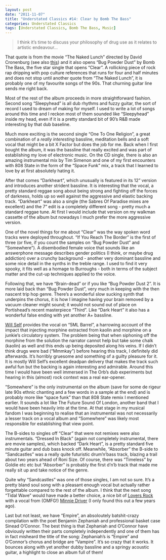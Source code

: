 ```yaml
---
layout: post
date: "2011-11-07"
title: "Understated Classics #14: Clear by Bomb The Bass"
categories: Understated Classics
tags: [Understated Classics, Bomb The Bass, Music]
---
```


> I think it’s time to discuss your philosophy of drug use as it relates to artistic endeavour…

That quote is from the movie “The Naked Lunch” directed by David Cronenburg (see also [this](/crash/)) and it also opens “Bug Powder Dust” by Bomb The Bass, the five star single that opens “Clear”. A rollicking piece of rock rap dripping with pop culture references that runs for four and half minutes and does not stop until another quote from “The Naked Lunch”, it is probably one of my favourite songs of the 90s. That churning guitar line sends me right back.

Most of the rest of the album proceeds in more straightforward fashion. Second song “Sleepyhead” is all dub rhythms and fuzzy guitar, the sort of record I used to dream of making for myself. I used to write a lot of songs around this time and I reckon most of them sounded like “Sleepyhead” inside my head, even if it is a pretty standard bit of 90’s R&B made interesting by that dub baseline.

Much more exciting is the second single “One To One Religion”, a great combination of a _really interesting_ bassline, meditation bells and a soft vocal that might be a bit X Factor but does the job for me. Back when I first bought the album, it was the bassline that really excited and was part of establishing my love of electronic music. On the CD single, there is also an amazing instrumental mix by Tim Simenon and one of my first encounters with 808 State in the form of the “Space Funk” mix, a track that I learned to love by at first absolutely hating it.

After that comes “Darkheart”, which unusually is featured in its 12” version and introduces another strident bassline. It is interesting that the vocal, a pretty standard reggae song about being strong and fighting off the forces of darkness, holds up so well against the aggressive and elastic backing track. “Darkheart” was also a single (the Sabres Of Paradise mixes are excellent) and the 7” edit is a completely different song - pretty much a standard reggae tune. At first I would include that version on my walkman cassette of the album but nowadays I much prefer the more aggressive version.

One of the novel things for me about “Clear” was the way spoken word tracks were deployed throughout. “If You Reach The Border” is the first of three (or five, if you count the samples on “Bug Powder Dust” and “Somewhere”). A disembodied female voice that sounds like an answerphone message describes gender politics (I think, or maybe drug addiction) over a crunchy background - another very dominant bassline and some nice detail in the synths in the treble range. I used to find it very spooky, it fits well as a homage to Burroughs - both in terms of the subject matter and the cut-up techniques applied to the voice.

Following that, we have “Brain-dead” or if you like “Bug Powder Dust 2”. It is more laid back than “Bug Powder Dust”, very much in keeping with the then nascent trip hop genre. There’s a wonderful slow sucking synth that underpins the chorus, it is how I imagine having your brain removed by a vacuum cleaner might sound; it would not sound out of place on Portishead’s recent masterpiece “Third”. Like “Dark Heart” it also has a wonderful false ending with yet another A+ bassline.

[Will Self](http://will-self.com/) provides the vocal on “5ML Barrel”, a harrowing account of the impact that injecting morphine extracted from kaolin and morphine on a junkie’s circulatory system. The problem being that when siphoning off the morphine from the solution the narrator cannot help but take some chalk (kaolin) as well and this ends up being deposited along his veins. If I didn’t think drugs were bad (“Mmmkay”) before hearing this track, I definitely did afterwards. It’s horribly gruesome and something of a guilty pleasure for it. It is mostly Will Self’s excellent deadpan delivery that makes the track such awful fun but the backing is again interesting and admirable. Around this time I would have been well immersed in The Orb’s dub experiments but hearing in this (almost) rock context was a real ear-opener.

“Somewhere” is the only instrumental on the album (save for some de rigeur late 90s ethnic chanting and a few words in a sample at the end) and is probably more like “space funk” than that 808 State remix I mentioned earlier. It sounds a lot like The Future Sound Of London, another band that I would have been heavily into at the time. At that stage in my musical fandom I was beginning to realise that an instrumental was not necessarily a lesser track on a vocal album and “Somewhere” was likely most responsible for establishing that view point.

The B-sides to singles off “Clear” that were not remixes were also instrumentals. “Dressed In Black” (again not completely instrumental, there are movie samples), which backed “Dark Heart”, is a pretty standard five minute guitar and dub bass knock off. Meanwhile, “Absorber” the B-side to “Sandcastles” was a really quite futuristic drum’n’bass track, blazing a trail about two years ahead of Roni Size. Of course, there was “Timeless” by Goldie etc etc but “Absorber” is probably the first d’n’b track that made me really sit up and take notice of the genre.

Quite why “Sandcastles” was one of those singles, I am not so sure. It’s a pretty bland soul song with a pleasant enough vocal but actually rather forgettable compared to the rest of the album. I think that the next song “Tidal Wave” would have made a better choice, a nice bit of [Lovers Rock](http://en.wikipedia.org/wiki/Lovers_rock) with a vocal from (OMFG!) [Minnie Driver](http://en.wikipedia.org/wiki/Minnie_Driver) (I only found this out a few years ago).

Last but not least, we have “Empire”, an absoloutely batshit-crazy compilation with the poet Benjamin Zephaniah and professional basket case Sinead O’Connor. The best thing is that Zephaniah and O’Connor have obviously written their parts completely independently and one of them has in fact misheard the title of the song: Zephaniah’s is “Empire” and O’Connor’s chorus and bridge are “Vampire”. It’s so crazy that it works. It bounces along with yet another dubby bassline and a springy acoustic guitar, a highlight to close an album full of them!
